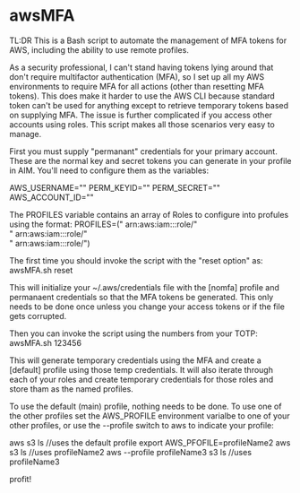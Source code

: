 # awsMFA
TL:DR This is a Bash script to automate the management of MFA tokens for AWS, including the ability to use remote profiles.

As a security professional, I can't stand having tokens lying around that don't require multifactor authentication (MFA), so I set up all my AWS environments to require MFA for all actions (other than resetting MFA tokens).  This does make it harder to use the AWS CLI because standard token can't be used for anything except to retrieve temporary tokens based on supplying MFA.  The issue is further complicated if you access other accounts using roles.  This script makes all those scenarios very easy to manage.

First you must supply "permanant" credentials for your primary account.  These are the normal key and secret tokens you can generate in your profile in AIM.  You'll need to configure them as the variables:

AWS_USERNAME="<userid>"
PERM_KEYID="<keyid>"
PERM_SECRET="<token>"
AWS_ACCOUNT_ID="<accountid>"

The PROFILES variable contains an array of Roles to configure into profules using the format:
PROFILES=("<profileName1> arn:aws:iam::<accountID1>:role/<RoleName1>"\
  "<profileName2> arn:aws:iam::<accountID2>:role/<RoleName2>"\
  "<profileName3> arn:aws:iam::<accountID3>:role/<RoleName3>")

The first time you should invoke the script with the "reset option" as:
awsMFA.sh reset

This will initialize your ~/.aws/credentials file with the [nomfa] profile and permanaent credentials so that the MFA tokens be generated.  This only needs to be done once unless you change your access tokens or if the file gets corrupted.

Then you can invoke the script using the numbers from your TOTP:
awsMFA.sh 123456

This will generate temporary credentials using the MFA and create a [default] profile using those temp credentials.  It will also iterate through each of your roles and create temporary credentials for those roles and store tham as the named profiles.

To use the default (main) profile, nothing needs to be done.  To use one of the other profiles set the AWS_PROFILE environment varialbe to one of your other profiles, or use the --profile switch to aws to indicate your profile:

aws s3 ls                         //uses the default profile
export AWS_PFOFILE=profileName2
aws s3 ls                         //uses profileName2
aws --profile profileName3 s3 ls  //uses profileName3

profit!
